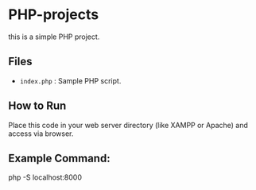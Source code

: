 # PHP-projects
this is a simple PHP project.

## Files
- `index.php` : Sample PHP script.

## How to Run
Place this code in your web server directory (like XAMPP or Apache) and access via browser.

## Example Command:
php -S localhost:8000
